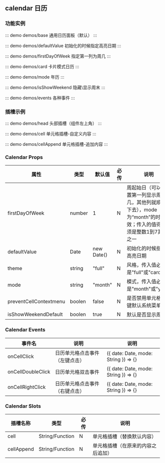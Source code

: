 ## calendar 日历

### 功能实例

::: demo demos/base 通用日历面板（默认）
:::

::: demo demos/defaultValue 初始化的时候指定高亮日期
:::

::: demo demos/firstDayOfWeek 指定第一列为周几
:::

::: demo demos/card 卡片模式日历
:::

::: demo demos/mode 年历
:::

::: demo demos/isShowWeekend 隐藏\显示周末
:::

::: demo demos/events 各种事件
:::

### 插槽示例

::: demo demos/head 头部插槽（组件左上角）
:::

::: demo demos/cell 单元格插槽-自定义内容
:::

::: demo demos/cellAppend 单元格插槽-追加内容
:::


### Calendar Props
| 属性 | 类型 | 默认值 | 必传 | 说明 |
|-----|-----|-----|-----|-----|
|firstDayOfWeek|number|1|N|周起始日（可以设置第一列显示周几，其他列就顺延下去），mode为“month”的时候有效；传入的值得必须是整数1到7其中之一|
|defaultValue|Date|new Date()|N|初始化的时候指定高亮日期|
|theme|string|"full"|N|风格，传入值必须是"full"或"card"|
|mode|string|"month"|N|模式，传入值必须是"month"或"year"|
|preventCellContextmenu|boolen|false|N|是否禁用单元格右键默认系统菜单|
|isShowWeekendDefault|boolen|true|N|默认是否显示周末|


### Calendar Events
| 事件名 | 说明 | 说明 |
|-----|-----|-----|
|onCellClick|日历单元格点击事件（左键点击）|({ date: Date, mode: String }) => {}|
|onCellDoubleClick|日历单元格双击事件|({ date: Date, mode: String }) => {}|
|onCellRightClick|日历单元格点击事件（右键点击）|({ date: Date, mode: String }) => {}|

### Calendar Slots
| 插槽名称 | 类型 | 必传 | 说明 |
|-----|-----|-----|-----|
|cell|String/Function|N|单元格插槽（替换默认内容）|
|cellAppend|String/Function|N|单元格插槽（在原来的内容之后追加）|